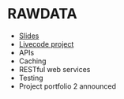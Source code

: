 # RAWDATA

- [Slides](lecture6-web_services.pdf)
- [Livecode project](https://github.com/bulskov/RAWDATA2018F_Livecode6)
- APIs
- Caching
- RESTful web services
- Testing
- Project portfolio 2 announced
